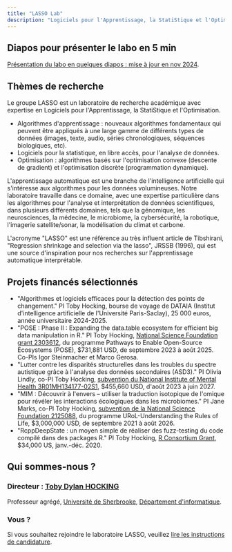 ```yaml
---
title: "LASSO Lab"
description: "Logiciels pour l'Apprentissage, la StatiStique et l'Optimisation"
---
```


## Diapos pour présenter le labo en 5 min

[Présentation du labo en quelques diapos : mise à jour en nov 2024](https://docs.google.com/presentation/d/1wmP9GNUwOO0Qq1ZyWYmsFzlhZuIX9EO9uCD2fSpZmK4).

## Thèmes de recherche

Le groupe LASSO est un laboratoire de recherche académique avec
expertise en Logiciels pour l'Apprentissage, la StatiStique et
l'Optimisation.

* Algorithmes d'apprentissage : nouveaux algorithmes fondamentaux qui peuvent être appliqués à une large gamme de différents types de données (images, texte, audio, séries chronologiques, séquences biologiques, etc).
* Logiciels pour la statistique, en libre accès, pour l'analyse de données.
* Optimisation : algorithmes basés sur l'optimisation convexe (descente de gradient) et l'optimisation discrète (programmation dynamique).

L'apprentissage automatique est une branche de l'intelligence
artificielle qui s'intéresse aux algorithmes pour les données
volumineuses. Notre laboratoire travaille dans ce domaine, avec une
expertise particulière dans les algorithmes pour l'analyse et
interprétation de données scientifiques, dans plusieurs différents
domaines, tels que la génomique, les neurosciences, la médecine, le
microbiome, la cybersécurité, la robotique, l'imagerie
satellite/sonar, la modélisation du climat et carbone.

L'acronyme "LASSO" est une référence au très influent article de
Tibshirani, "Regression shrinkage and selection via the lasso", JRSSB
(1996), qui est une source d'inspiration pour nos recherches sur l'apprentissage automatique interprétable.

## Projets financés sélectionnés

* "Algorithmes et logiciels efficaces pour la détection des points de changement." PI
Toby Hocking, bourse de voyage de DATAIA (Institut d'intelligence artificielle de l'Université Paris-Saclay), 25 000 euros, année universitaire
2024-2025.
* "POSE : Phase II : Expanding the data.table ecosystem for efficient
big data manipulation in R." PI Toby Hocking, [National Science
Foundation grant
2303612](https://www.nsf.gov/awardsearch/showAward?AWD_ID=2303612),
du programme Pathways to Enable Open-Source Ecosystems (POSE),
$731,881 USD, de septembre 2023 à août 2025. Co-PIs Igor Steinmacher et Marco
Gerosa.
* "Lutter contre les disparités structurelles dans les troubles du spectre autistique grâce à l'analyse des données secondaires (ASD3)." PI Olivia Lindly, co-PI
Toby Hocking, [subvention du National Institute of Mental Health
3R01MH134177-02S1](https://reporter.nih.gov/project-details/11129998),
$455,660 USD, d'août 2023 à juin 2027.
* "MIM : Découvrir à l'envers – utiliser la traduction isotopique de l'omique
pour révéler les interactions écologiques dans les microbiomes." PI Jane Marks,
co-PI Toby Hocking, [subvention de la National Science Foundation 2125088](https://www.nsf.gov/awardsearch/showAward?AWD_ID=2125088), du
programme URoL-Understanding the Rules of Life, $3,000,000 USD, de septembre 2021 à août 2026.
* "RcppDeepState : un moyen simple de réaliser des fuzz-testing du code compilé dans des packages R." PI Toby Hocking, [R Consortium Grant](https://r-consortium.org/all-projects/2019-group-2.html#rcppdeepstate-a-simple-way-to-fuzz-test-compiled-code-in-r-packages), $34,000 US, janv.-déc. 2020.

## Qui sommes-nous ?

### Directeur : [Toby Dylan HOCKING](http://tdhock.github.io/)

Professeur agrégé, [Université de
Sherbrooke](https://www.usherbrooke.ca), [Département
d'informatique](https://www.usherbrooke.ca/informatique/).

### Vous ?

Si vous souhaitez rejoindre le laboratoire LASSO, veuillez [lire les
instructions de candidature](https://tdhock.github.io/blog/2024/application/).
